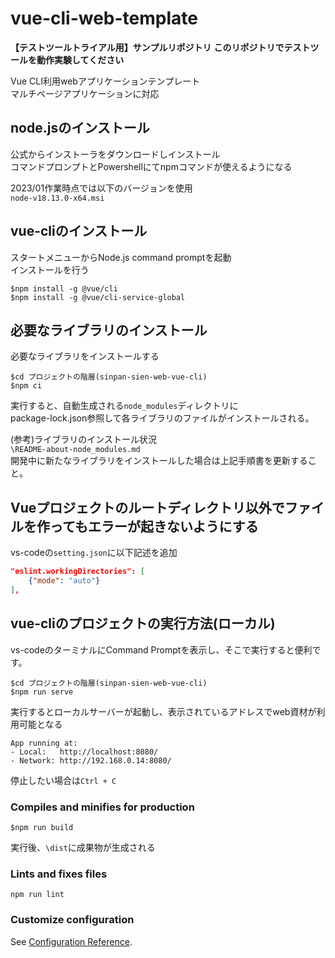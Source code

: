 # vue-cli-web-template

**【テストツールトライアル用】サンプルリポジトリ**
**このリポジトリでテストツールを動作実験してください**

Vue CLI利用webアプリケーションテンプレート  
マルチページアプリケーションに対応

## node.jsのインストール

公式からインストーラをダウンロードしインストール  
コマンドプロンプトとPowershellにてnpmコマンドが使えるようになる  

2023/01作業時点では以下のバージョンを使用  
`node-v18.13.0-x64.msi`

## vue-cliのインストール

スタートメニューからNode.js command promptを起動  
インストールを行う

```shell-session
$npm install -g @vue/cli
$npm install -g @vue/cli-service-global
```

## 必要なライブラリのインストール

必要なライブラリをインストールする

```shell-session
$cd プロジェクトの階層(sinpan-sien-web-vue-cli)
$npm ci
```

実行すると、自動生成される`node_modules`ディレクトリに  
package-lock.json参照して各ライブラリのファイルがインストールされる。  

(参考)ライブラリのインストール状況  
`\README-about-node_modules.md`  
開発中に新たなライブラリをインストールした場合は上記手順書を更新すること。  

## Vueプロジェクトのルートディレクトリ以外でファイルを作ってもエラーが起きないようにする

vs-codeの`setting.json`に以下記述を追加

```Json
"eslint.workingDirectories": [
    {"mode": "auto"}
],
```

## vue-cliのプロジェクトの実行方法(ローカル)

vs-codeのターミナルにCommand Promptを表示し、そこで実行すると便利です。

```shell-session
$cd プロジェクトの階層(sinpan-sien-web-vue-cli)
$npm run serve
```

実行するとローカルサーバーが起動し、表示されているアドレスでweb資材が利用可能となる

```shell-session
App running at:
- Local:   http://localhost:8080/
- Network: http://192.168.0.14:8080/
```

停止したい場合は`Ctrl + C`

### Compiles and minifies for production

```shell-session
$npm run build
```

実行後、`\dist`に成果物が生成される

### Lints and fixes files

```
npm run lint
```

### Customize configuration

See [Configuration Reference](https://cli.vuejs.org/config/).
